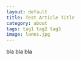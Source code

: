 ```yaml
---
layout: default
title: Test Article Title
category: about
tags: tag1 tag2 tag3
image: lanes.jpg
---
```


bla bla bla